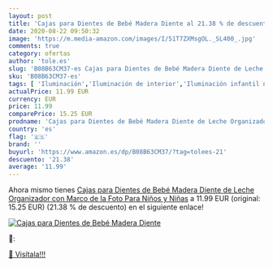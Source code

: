 ```yaml
---
layout: post
title: 'Cajas para Dientes de Bebé Madera Diente al 21.38 % de descuento'
date: 2020-08-22 09:50:32
image: 'https://m.media-amazon.com/images/I/51T7ZXMsgOL._SL400_.jpg'
comments: true
category: ofertas
author: 'tole.es'
slug: 'B08B63CM37-es Cajas para Dientes de Bebé Madera Diente de Leche...'
sku: 'B08B63CM37-es'
tags: [ 'Iluminación','Iluminación de interior','Iluminación infantil nocturna','Lámparas e iluminación infantil','Monos para bebés niño','Ropa','Ropa de una pieza para bebés niño','Ropa para bebés','Ropa para bebés niño','bebé', ]
actualPrice: 11.99 EUR
currency: EUR
price: 11.99
comparePrice: 15.25 EUR
prodname: 'Cajas para Dientes de Bebé Madera Diente de Leche Organizador con Marco de la Foto Para Niños y Niñas'
country: 'es'
flag: '🇪🇸'
brand: ''
buyurl: 'https://www.amazon.es/dp/B08B63CM37/?tag=tolees-21'
descuento: '21.38'
average: '11.99'
---
```


Ahora mismo tienes [Cajas para Dientes de Bebé Madera Diente de Leche Organizador con Marco de la Foto Para Niños y Niñas](https://www.amazon.es/dp/B08B63CM37/?tag=tolees-21) a 11.99 EUR (original: 15.25 EUR) (21.38 %  de descuento) en el siguiente enlace!

[![Cajas para Dientes de Bebé Madera Diente](https://m.media-amazon.com/images/I/51T7ZXMsgOL._SL400_.jpg)](https://www.amazon.es/dp/B08B63CM37/?tag=tolees-21)

🔎:


[🛒 Visítala!!!](https://www.amazon.es/dp/B08B63CM37/?tag=tolees-21)
